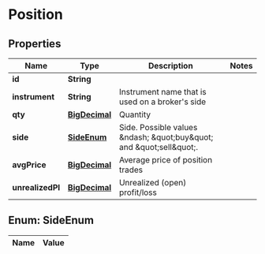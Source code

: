 
# Position

## Properties
Name | Type | Description | Notes
------------ | ------------- | ------------- | -------------
**id** | **String** |  | 
**instrument** | **String** | Instrument name that is used on a broker&#39;s side | 
**qty** | [**BigDecimal**](BigDecimal.md) | Quantity | 
**side** | [**SideEnum**](#SideEnum) | Side. Possible values &amp;ndash; \&quot;buy\&quot; and \&quot;sell\&quot;. | 
**avgPrice** | [**BigDecimal**](BigDecimal.md) | Average price of position trades | 
**unrealizedPl** | [**BigDecimal**](BigDecimal.md) | Unrealized (open) profit/loss | 


<a name="SideEnum"></a>
## Enum: SideEnum
Name | Value
---- | -----



